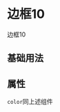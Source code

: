 <!-- 加载 demo 组件 start -->
<script setup>
import demo from './demo.vue'
</script>
<!-- 加载 demo 组件 end -->

<!-- 正文开始 -->

# 边框10

边框10

## 基础用法
<Preview comp-name="BorderBox10" demo-name="demo">
  <demo />
</Preview>

## 属性
`color`同上述组件
